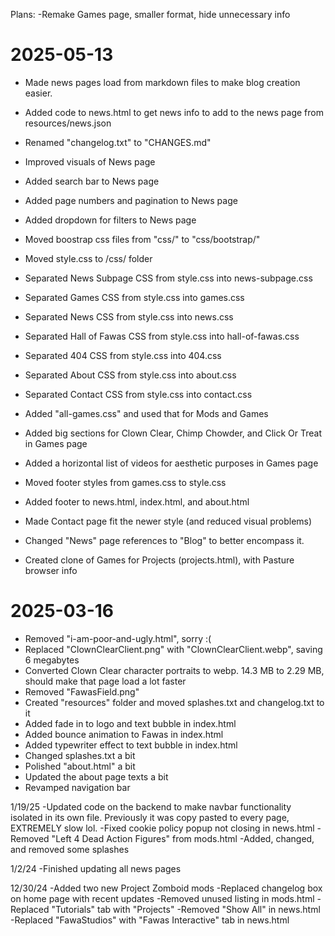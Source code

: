 Plans:
-Remake Games page, smaller format, hide unnecessary info

# 2025-05-13

- Made news pages load from markdown files to make blog creation easier.
- Added code to news.html to get news info to add to the news page from resources/news.json
- Renamed "changelog.txt" to "CHANGES.md"

- Improved visuals of News page
- Added search bar to News page
- Added page numbers and pagination to News page
- Added dropdown for filters to News page

- Moved boostrap css files from "css/" to "css/bootstrap/"
- Moved style.css to /css/ folder
- Separated News Subpage CSS from style.css into news-subpage.css
- Separated Games CSS from style.css into games.css
- Separated News CSS from style.css into news.css
- Separated Hall of Fawas CSS from style.css into hall-of-fawas.css
- Separated 404 CSS from style.css into 404.css
- Separated About CSS from style.css into about.css
- Separated Contact CSS from style.css into contact.css

- Added "all-games.css" and used that for Mods and Games
- Added big sections for Clown Clear, Chimp Chowder, and Click Or Treat in Games page
- Added a horizontal list of videos for aesthetic purposes in Games page

- Moved footer styles from games.css to style.css
- Added footer to news.html, index.html, and about.html

- Made Contact page fit the newer style (and reduced visual problems)
- Changed "News" page references to "Blog" to better encompass it.

- Created clone of Games for Projects (projects.html), with Pasture browser info

# 2025-03-16

- Removed "i-am-poor-and-ugly.html", sorry :(
- Replaced "ClownClearClient.png" with "ClownClearClient.webp", saving 6 megabytes
- Converted Clown Clear character portraits to webp. 14.3 MB to 2.29 MB, should make that page load a lot faster
- Removed "FawasField.png"
- Created "resources" folder and moved splashes.txt and changelog.txt to it
- Added fade in to logo and text bubble in index.html
- Added bounce animation to Fawas in index.html
- Added typewriter effect to text bubble in index.html
- Changed splashes.txt a bit
- Polished "about.html" a bit
- Updated the about page texts a bit
- Revamped navigation bar

1/19/25
-Updated code on the backend to make navbar functionality isolated in its own file. Previously it was copy pasted to every page, EXTREMELY slow lol.
-Fixed cookie policy popup not closing in news.html
-Removed "Left 4 Dead Action Figures" from mods.html
-Added, changed, and removed some splashes

1/2/24
-Finished updating all news pages

12/30/24
-Added two new Project Zomboid mods
-Replaced changelog box on home page with recent updates
-Removed unused listing in mods.html
-Replaced "Tutorials" tab with "Projects"
-Removed "Show All" in news.html
-Replaced "FawaStudios" with "Fawas Interactive" tab in news.html